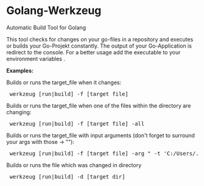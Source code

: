 # Golang-Werkzeug
Automatic Build Tool for Golang 

This tool checks for changes on your go-files in a repository and executes or builds your Go-Projekt constantly. The output of your Go-Application is redirect to the console. For a better usage add the executable to your environment variables .

<b>Examples:</b>

Builds or runs the target_file when it changes: <br>
<pre> werkzeug [run|build] -f [target_file] </pre>

Builds or runs the target_file when one of the files within the directory are changing:<br>
<pre> werkzeug [run|build] -f [target_file] -all </pre>

Builds or runs the target_file with input arguments (don't forget to surround your args with those -> ""):<br>
<pre> werkzeug [run|build] -f [target_file] -arg " -t 'C:/Users/...' " </pre>

Builds or runs the file which was changed in directory <br> 
<pre> werkzeug [run|build] -d [target_dir] </pre>





